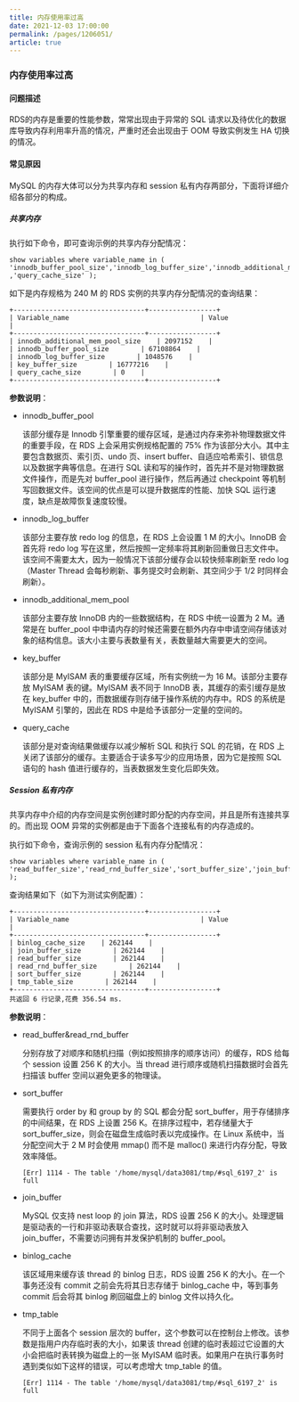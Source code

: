 ```yaml
---
title: 内存使用率过高
date: 2021-12-03 17:00:00
permalink: /pages/1206051/
article: true
---
```


### 内存使用率过高

#### 问题描述

RDS的内存是重要的性能参数，常常出现由于异常的 SQL 请求以及待优化的数据库导致内存利用率升高的情况，严重时还会出现由于 OOM 导致实例发生 HA 切换的情况。

#### 常见原因

MySQL 的内存大体可以分为共享内存和 session 私有内存两部分，下面将详细介绍各部分的构成。

##### 共享内存

执行如下命令，即可查询示例的共享内存分配情况：

```
show variables where variable_name in ( 'innodb_buffer_pool_size','innodb_log_buffer_size','innodb_additional_mem_pool_size','key_buffer_size'
,'query_cache_size' );
```

如下是内存规格为 240 M 的 RDS 实例的共享内存分配情况的查询结果：

```
+---------------------------------+-----------------+
| Variable_name                                 | Value                |
+---------------------------------+-----------------+
| innodb_additional_mem_pool_size    | 2097152    |
| innodb_buffer_pool_size        | 67108864    |
| innodb_log_buffer_size        | 1048576    |
| key_buffer_size        | 16777216    |
| query_cache_size        | 0    |
+---------------------------------+-----------------+
```

**参数说明**：

+ innodb_buffer_pool

  该部分缓存是 Innodb 引擎重要的缓存区域，是通过内存来弥补物理数据文件的重要手段，在 RDS 上会采用实例规格配置的 75% 作为该部分大小。其中主要包含数据页、索引页、undo 页、insert buffer、自适应哈希索引、锁信息以及数据字典等信息。在进行 SQL 读和写的操作时，首先并不是对物理数据文件操作，而是先对 buffer_pool 进行操作，然后再通过 checkpoint 等机制写回数据文件。该空间的优点是可以提升数据库的性能、加快 SQL 运行速度，缺点是故障恢复速度较慢。

+ innodb_log_buffer

  该部分主要存放 redo log 的信息，在 RDS 上会设置 1 M 的大小。InnoDB 会首先将 redo log 写在这里，然后按照一定频率将其刷新回重做日志文件中。该空间不需要太大，因为一般情况下该部分缓存会以较快频率刷新至 redo log（Master Thread 会每秒刷新、事务提交时会刷新、其空间少于 1/2 时同样会刷新）。

+ innodb_additional_mem_pool

  该部分主要存放 InnoDB 内的一些数据结构，在 RDS 中统一设置为 2 M。通常是在 buffer_pool 中申请内存的时候还需要在额外内存中申请空间存储该对象的结构信息。该大小主要与表数量有关，表数量越大需要更大的空间。

+ key_buffer

  该部分是 MyISAM 表的重要缓存区域，所有实例统一为 16 M。该部分主要存放 MyISAM 表的键。MyISAM 表不同于 InnoDB 表，其缓存的索引缓存是放在 key_buffer 中的，而数据缓存则存储于操作系统的内存中。RDS 的系统是 MyISAM 引擎的，因此在 RDS 中是给予该部分一定量的空间的。

+ query_cache

  该部分是对查询结果做缓存以减少解析 SQL 和执行 SQL 的花销，在 RDS 上关闭了该部分的缓存。主要适合于读多写少的应用场景，因为它是按照 SQL 语句的 hash 值进行缓存的，当表数据发生变化后即失效。

##### Session 私有内存

共享内存中介绍的内存空间是实例创建时即分配的内存空间，并且是所有连接共享的。而出现 OOM 异常的实例都是由于下面各个连接私有的内存造成的。

执行如下命令，查询示例的 session 私有内存分配情况：

```
show variables where variable_name in ( 'read_buffer_size','read_rnd_buffer_size','sort_buffer_size','join_buffer_size','binlog_cache_size','tmp_table_size' );
```

查询结果如下（如下为测试实例配置）：

```
+---------------------------------+-----------------+
| Variable_name                                 | Value                |
+---------------------------------+-----------------+
| binlog_cache_size    | 262144    |
| join_buffer_size        | 262144    |
| read_buffer_size        | 262144    |
| read_rnd_buffer_size        | 262144    |
| sort_buffer_size        | 262144    |
| tmp_table_size        | 262144    |
+---------------------------------+-----------------+
共返回 6 行记录,花费 356.54 ms.
```

**参数说明**：

+ read_buffer&read_rnd_buffer

  分别存放了对顺序和随机扫描（例如按照排序的顺序访问）的缓存，RDS 给每个 session 设置 256 K 的大小。当 thread 进行顺序或随机扫描数据时会首先扫描该 buffer 空间以避免更多的物理读。

+ sort_buffer

  需要执行 order by 和 group by 的 SQL 都会分配 sort_buffer，用于存储排序的中间结果，在 RDS 上设置 256 K。在排序过程中，若存储量大于 sort_buffer_size，则会在磁盘生成临时表以完成操作。在 Linux 系统中，当分配空间大于 2 M 时会使用 mmap() 而不是 malloc() 来进行内存分配，导致效率降低。

  ```
  [Err] 1114 - The table '/home/mysql/data3081/tmp/#sql_6197_2' is full
  ```

+ join_buffer

  MySQL 仅支持 nest loop 的 join 算法，RDS 设置 256 K 的大小。处理逻辑是驱动表的一行和非驱动表联合查找，这时就可以将非驱动表放入 join_buffer，不需要访问拥有并发保护机制的 buffer_pool。

+ binlog_cache

  该区域用来缓存该 thread 的 binlog 日志，RDS 设置 256 K 的大小。在一个事务还没有 commit 之前会先将其日志存储于 binlog_cache 中，等到事务 commit 后会将其 binlog 刷回磁盘上的 binlog 文件以持久化。

+ tmp_table

  不同于上面各个 session 层次的 buffer，这个参数可以在控制台上修改。该参数是指用户内存临时表的大小，如果该 thread 创建的临时表超过它设置的大小会把临时表转换为磁盘上的一张 MyISAM 临时表。如果用户在执行事务时遇到类似如下这样的错误，可以考虑增大 tmp_table 的值。

  ```
  [Err] 1114 - The table '/home/mysql/data3081/tmp/#sql_6197_2' is full
  ```

